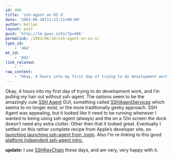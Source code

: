 ```yaml
---
id: 466
title: 'ssh-agent on OS X'
date: '2003-06-10T11:23:11+00:00'
author: Kellan
layout: post
guid: 'http://lm.quxx.info/?p=466'
permalink: /2003/06/10/ssh-agent-on-os-x/
typo_id:
    - '464'
mt_id:
    - '842'
link_related:
    - ''
raw_content:
    - "Okay, 4 hours into my first day of trying to do development work, and I\\'m pulling my hair out without ssh-agent.  The options seem to be the amazingly cute <a href=\\\"http://www.phil.uu.nl/~xges/ssh/\\\">SSH Agent</a> GUI, something called <a href=\\\"http://www-inst.eecs.berkeley.edu/~kevinvv/SSHAgentServices.html\\\">SSHAgentServices</a> which seems to no longer exist, or the more traditionally geeky approach.  SSH Agent was appealing, but it looked like it need to be running whenever I wanted to being using ssh-agent (always) and the on a 12in screen the dock doesn\\'t need any extra clutter.  Other then that it looked great.  Eventually I settled on this rather complete recipe from Apple\\'s developer site, on <a href=\\\"http://www.opensource.apple.com/tools/cvs/committers/\\\">launching launching ssh-agent from .login</a>.  Also I\\'m re-linking to this good <a href=\\\"http://mah.everybody.org/docs/ssh\\\">platform indpendent ssh-agent intro.</a>\n\n<b>update:</b> I use <a href=\\\"http://dreamflow.nl/projects/sshkeychain/\\\">SSHKeyChain</a> these days, and am very, very happy with it."
---
```


Okay, 4 hours into my first day of trying to do development work, and I’m pulling my hair out without ssh-agent. The options seem to be the amazingly cute [SSH Agent](http://www.phil.uu.nl/~xges/ssh/) GUI, something called [SSHAgentServices](http://www-inst.eecs.berkeley.edu/~kevinvv/SSHAgentServices.html) which seems to no longer exist, or the more traditionally geeky approach. SSH Agent was appealing, but it looked like it need to be running whenever I wanted to being using ssh-agent (always) and the on a 12in screen the dock doesn’t need any extra clutter. Other then that it looked great. Eventually I settled on this rather complete recipe from Apple’s developer site, on [launching launching ssh-agent from .login](http://www.opensource.apple.com/tools/cvs/committers/). Also I’m re-linking to this good [platform indpendent ssh-agent intro.](http://mah.everybody.org/docs/ssh)

**update:** I use [SSHKeyChain](http://dreamflow.nl/projects/sshkeychain/) these days, and am very, very happy with it.